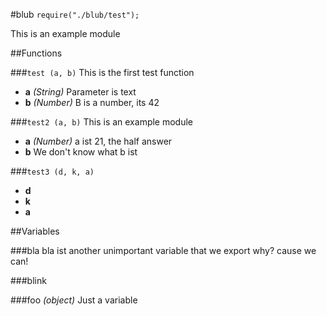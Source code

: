 #blub
`require("./blub/test");`

This is an example module

##Functions

###`test (a, b)`
This is the first test function

* **a** *(String)* Parameter is text
* **b** *(Number)* B is a number, its 42

###`test2 (a, b)`
This is an example module

* **a** *(Number)* a ist 21, the half answer
* **b** We don't know what b ist

###`test3 (d, k, a)`

* **d** 
* **k** 
* **a** 

##Variables

###bla 
bla ist another unimportant variable that we export
why? cause we can!

###blink 


###foo *(object)*
Just a variable

